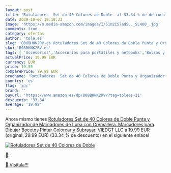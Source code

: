```yaml
---
layout: post
title: 'Rotuladores  Set de 40 Colores de Doble  al 33.34 % de descuento'
date: 2020-10-07 19:18:33
image: 'https://m.media-amazon.com/images/I/51m2i57ad5L._SL400_.jpg'
comments: true
category: ofertas
author: 'tole.es'
slug: 'B08BHNK2RV-es Rotuladores Set de 40 Colores de Doble Punta y Organizador...'
sku: 'B08BHNK2RV-es'
tags: [ 'Accesorios','Accesorios para portátiles y netbooks','Bolsas y fundas para portátiles y netbooks','Bolígrafos, lápices y útiles de escritura','Equipaje','Informática','Mochilas','Mochilas para portátiles y netbooks','Mochilas tipo casual','Oficina y papelería','Rotuladores permanentes','Rotuladores y subrayadores','colorear','rotuladores', ]
actualPrice: 19.99 EUR
currency: EUR
price: 19.99
comparePrice: 29.99 EUR
prodname: 'Rotuladores  Set de 40 Colores de Doble Punta y Organizador de Marcadores de Lona con Cremallera. Marcadores para Dibujar Bocetos  Pintar  Colorear y Subrayar. VIEDGT LLC'
country: 'es'
flag: '🇪🇸'
brand: ''
buyurl: 'https://www.amazon.es/dp/B08BHNK2RV/?tag=tolees-21'
descuento: '33.34'
average: '19.99'
---
```


Ahora mismo tienes [Rotuladores  Set de 40 Colores de Doble Punta y Organizador de Marcadores de Lona con Cremallera. Marcadores para Dibujar Bocetos  Pintar  Colorear y Subrayar. VIEDGT LLC](https://www.amazon.es/dp/B08BHNK2RV/?tag=tolees-21) a 19.99 EUR (original: 29.99 EUR) (33.34 %  de descuento) en el siguiente enlace!

[![Rotuladores  Set de 40 Colores de Doble ](https://m.media-amazon.com/images/I/51m2i57ad5L._SL400_.jpg)](https://www.amazon.es/dp/B08BHNK2RV/?tag=tolees-21)

🔎:


[🛒 Visítala!!!](https://www.amazon.es/dp/B08BHNK2RV/?tag=tolees-21)
